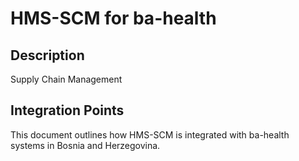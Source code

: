# HMS-SCM for ba-health

## Description

Supply Chain Management

## Integration Points

This document outlines how HMS-SCM is integrated with ba-health systems in Bosnia and Herzegovina.
